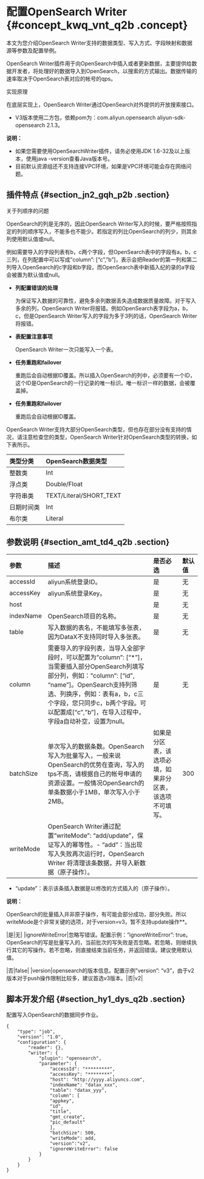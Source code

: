 # 配置OpenSearch Writer {#concept_kwq_vnt_q2b .concept}

本文为您介绍OpenSearch Writer支持的数据类型、写入方式、字段映射和数据源等参数及配置举例。

OpenSearch Writer插件用于向OpenSearch中插入或者更新数据，主要提供给数据开发者，将处理好的数据导入到OpenSearch，以搜索的方式输出。数据传输的速率取决于OpenSearch表对应的帐号的qps。

实现原理

在底层实现上，OpenSearch Writer通过OpenSearch对外提供的开放搜索接口。

-   V3版本使用二方包，依赖pom为：com.aliyun.opensearch aliyun-sdk-opensearch 2.1.3。

**说明：** 

-   如果您需要使用OpenSearchWriter插件，请务必使用JDK 1.6-32及以上版本，使用java -version查看Java版本号。
-   目前默认资源组还不支持连接VPC环境，如果是VPC环境可能会存在网络问题。

## 插件特点 {#section_jn2_gqh_p2b .section}

关于列顺序的问题

OpenSearch的列是无序的，因此OpenSearch Writer写入的时候，要严格按照指定的列的顺序写入，不能多也不能少。若指定的列比OpenSearch的列少，则其余列使用默认值或null。

例如需要导入的字段列表有b，c两个字段，但OpenSearch表中的字段有a，b，c三列，在列配置中可以写成”column”: \[“c”,”b”\]，表示会把Reader的第一列和第二列导入OpenSearch的c字段和b字段，而OpenSearch表中新插入纪的录的a字段会被置为默认值或null。

-   **列配置错误的处理**

    为保证写入数据的可靠性，避免多余列数据丢失造成数据质量故障。对于写入多余的列，OpenSearch Writer将报错。例如OpenSearch表字段为a，b，c，但是OpenSearch Writer写入的字段为多于3列的话，OpenSearch Writer将报错。

-   **表配置注意事项**

    OpenSearch Writer一次只能写入一个表。

-   **任务重跑和failover**

    重跑后会自动根据ID覆盖。所以插入OpenSearch的列中，必须要有一个ID，这个ID是OpenSearch的一行记录的唯一标识。唯一标识一样的数据，会被覆盖掉。

-   **任务重跑和failover**

    重跑后会自动根据ID覆盖。


OpenSearch Writer支持大部分OpenSearch类型，但也存在部分没有支持的情况，请注意检查您的类型，OpenSearch Writer针对OpenSearch类型的转换，如下表所示。

|类型分类|OpenSearch数据类型|
|:---|:-------------|
|整数类|Int|
|浮点类|Double/Float|
|字符串类|TEXT/Literal/SHORT\_TEXT|
|日期时间类|Int|
|布尔类|Literal|

## 参数说明 {#section_amt_td4_q2b .section}

|参数|描述|是否必选|默认值|
|:-|:-|:---|:--|
|accessId|aliyun系统登录ID。|是|无|
|accessKey|aliyun系统登录Key。|是|无|
|host| |是|无|
|indexName|OpenSearch项目的名称。|是|无|
|table|写入数据的表名，不能填写多张表，因为DataX不支持同时导入多张表。|是|无|
|column|需要导入的字段列表，当导入全部字段时，可以配置为”column”: \[“\*”\]，当需要插入部分OpenSearch列填写部分列，例如：”column”: \[“id”, “name”\]。OpenSearch支持列筛选、列换序，例如：表有a，b，c三个字段，您只同步c，b两个字段。可以配置成\[“c”,”b”\]，在导入过程中，字段a自动补空，设置为null。|是|无|
|batchSize|单次写入的数据条数。OpenSearch写入为批量写入，一般来说OpenSearch的优势在查询，写入的tps不高，请根据自己的帐号申请的资源设置。一般情况OpenSearch的单条数据小于1MB，单次写入小于2MB。|如果是分区表，该选项必填，如果非分区表，该选项不可填写。|300|
|writeMode|OpenSearch Writer通过配置”writeMode”: “add/update”，保证写入的幂等性。-   “add”：当出现写入失败再次运行时，OpenSearch Writer 将清理该条数据，并导入新数据（原子操作）。
-   “update”：表示该条插入数据是以修改的方式插入的（原子操作）。

**说明：** 

OpenSearch的批量插入并非原子操作，有可能会部分成功，部分失败。所以writeMode是个非常关键的选项，对于version=v3，暂不支持update操作\*\*。


|是|无|
|ignoreWriteError|忽略写错误。配置示例：”ignoreWriteError”: true。OpenSearch的写是批量写入的，当前批次的写失败是否忽略。若忽略，则继续执行其它的写操作。若不忽略，则直接结束当前任务，并返回错误。建议使用默认值。

|否|false|
|version|opensearch的版本信息。配置示例”version”: “v3”，由于v2版本对于push操作限制比较多，建议首选v3版本。|否|v2|

## 脚本开发介绍 {#section_hy1_dys_q2b .section}

配置写入OpenSearch的数据同步作业。

```language-json
{
    "type": "job",
    "version": "1.0",
    "configuration": {
        "reader": {},
        "writer": {
            "plugin": "opensearch",
            "parameter": {
                "accessId": "*********",
                "accessKey": "********",
                "host": "http://yyyy.aliyuncs.com",
                "indexName": "datax_xxx",
                "table": "datax_yyy",
                "column": [
                "appkey",
                "id",
                "title",
                "gmt_create",
                "pic_default"
                ],
                "batchSize": 500,
                "writeMode": add,
                "version":"v2",
                "ignoreWriteError": false
            }
        }
    }
}
```

